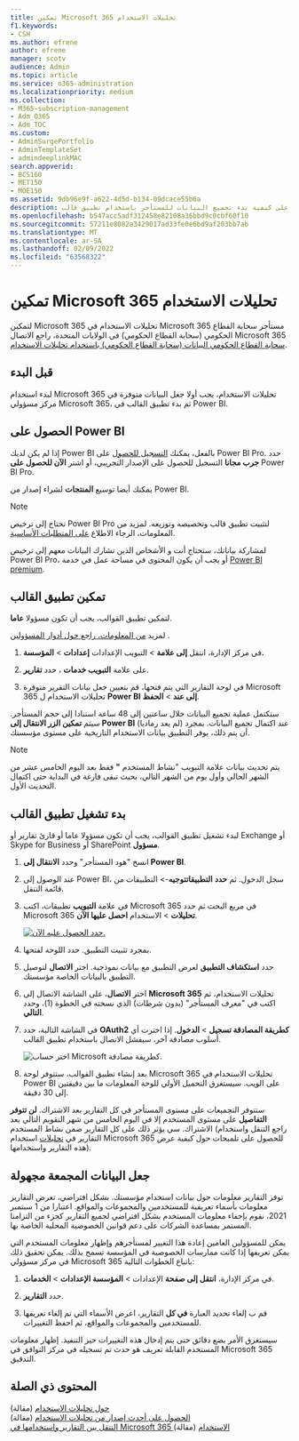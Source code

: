 ```yaml
---
title: تمكين Microsoft 365 تحليلات الاستخدام
f1.keywords:
- CSH
ms.author: efrene
author: efrene
manager: scotv
audience: Admin
ms.topic: article
ms.service: o365-administration
ms.localizationpriority: medium
ms.collection:
- M365-subscription-management
- Adm_O365
- Adm_TOC
ms.custom:
- AdminSurgePortfolio
- AdminTemplateSet
- admindeeplinkMAC
search.appverid:
- BCS160
- MET150
- MOE150
ms.assetid: 9db96e9f-a622-4d5d-b134-09dcace55b6a
description: تعرف على كيفية بدء تجميع البيانات للمستأجر باستخدام تطبيق قالب Microsoft 365 تحليلات الاستخدام في Power BI.
ms.openlocfilehash: b547acc5adf312458e82108a36bbd9c0cbf60f10
ms.sourcegitcommit: 57211e8082a3429017ad33fe0e6bd9af203bb7ab
ms.translationtype: MT
ms.contentlocale: ar-SA
ms.lasthandoff: 02/09/2022
ms.locfileid: "63568322"
---
```

# <a name="enable-microsoft-365-usage-analytics"></a>تمكين Microsoft 365 تحليلات الاستخدام

لتمكين Microsoft 365 تحليلات الاستخدام في Microsoft 365 مستأجر سحابة القطاع الحكومي (سحابة القطاع الحكومي) في الولايات المتحدة، راجع الاتصال Microsoft 365 [ سحابة القطاع الحكومي البيانات (سحابة القطاع الحكومي) باستخدام تحليلات الاستخدام](connect-to-gcc-data-with-usage-analytics.md).

## <a name="before-you-begin"></a>قبل البدء

لبدء استخدام Microsoft 365 تحليلات الاستخدام، يجب أولا جعل البيانات متوفرة في مركز مسؤولي Microsoft 365، ثم بدء تطبيق القالب في <a href="https://go.microsoft.com/fwlink/p/?linkid=2024339" target="_blank"></a>Power BI.

## <a name="get-power-bi"></a>الحصول على Power BI

إذا لم يكن لديك Power BI بالفعل، يمكنك [التسجيل للحصول](https://go.microsoft.com/fwlink/p/?linkid=845347) على Power BI Pro. حدد **جرب مجانا** التسجيل للحصول على الإصدار التجريبي، أو اشتر **الآن للحصول على** Power BI Pro.


يمكنك أيضا توسيع **المنتجات** لشراء إصدار من Power BI.

> [!NOTE]
> تحتاج إلى ترخيص Power BI Pro لتثبيت تطبيق قالب وتخصيصه وتوزيعه. لمزيد من المعلومات، الرجاء الاطلاع [على المتطلبات الأساسية](/power-bi/service-template-apps-install-distribute?source=docs#prerequisites).

لمشاركة بياناتك، ستحتاج أنت و الأشخاص الذين تشارك البيانات معهم إلى ترخيص Power BI Pro، أو يجب أن يكون المحتوى في مساحة عمل في خدمة [Power BI premium](/power-bi/service-premium-what-is).

## <a name="enable-the-template-app"></a>تمكين تطبيق القالب

لتمكين تطبيق القوالب، يجب أن تكون مسؤولا **عاما**.

لمزيد [من المعلومات، راجع حول أدوار المسؤولين](../add-users/about-admin-roles.md) .

1. في مركز الإدارة، انتقل **إلى علامة** \> التبويب الإعدادات **إعدادات** \> **المؤسسة.**

2. على علامة **التبويب خدمات** ، حدد  **تقارير**.

3. في لوحة التقارير التي يتم فتحها، قم بتعيين جعل بيانات التقرير متوفرة Microsoft 365 تحليلات الاستخدام ل **Power BI** **إلى عند** \> **الحفظ**.

ستكتمل عملية تجميع البيانات خلال ساعتين إلى 48 ساعة استنادا إلى حجم المستأجر. سيتم **تمكين الزر الانتقال إلى Power BI** (لم يعد رماديا) عند اكتمال تجميع البيانات. بمجرد أن يتم ذلك، يوفر التطبيق بيانات الاستخدام التاريخية على مستوى مؤسستك. 

> [!NOTE]
> يتم تحديث بيانات علامة التبويب "نشاط المستخدم **"** فقط بعد اليوم الخامس عشر من الشهر الحالي وأول يوم من الشهر التالي، بحيث تبقى فارغة في البداية حتى اكتمال التحديث الأول.

## <a name="start-the-template-app"></a>بدء تشغيل تطبيق القالب

لبدء تشغيل تطبيق القوالب، يجب أن تكون مسؤولا عاما أو قارئ تقارير أو Exchange أو Skype for Business أو SharePoint **مسؤول**. 

1. انسخ "هود المستأجر" وحدد **الانتقال إلى Power BI**.

2. عند الوصول إلى Power BI، سجل الدخول. ثم **حدد** **التطبيقاتتوجيه**-> التطبيقات من قائمة التنقل.

3. في علامة **التبويب** تطبيقات، اكتب Microsoft 365 في مربع البحث ثم حدد Microsoft 365 **تحليلات** \> الاستخدام **احصل عليها الآن**.

    [![حدد الحصول عليه الآن.](../../media/78102250-9874-4a32-8365-436f13560b52.png)](https://app.powerbi.com/groups/me/getapps/services/cia_microsoft365.microsoft-365-usage-analytics)

4. بمجرد تثبيت التطبيق. حدد اللوحة لفتحها.

5. حدد **استكشاف التطبيق** لعرض التطبيق مع بيانات نموذجية. اختر **الاتصال** لتوصيل التطبيق بالبيانات الخاصة مؤسستك.

6. اختر **الاتصال**، على الشاشة الاتصال إلى **Microsoft 365** تحليلات الاستخدام، ثم اكتب في "معرف المستأجر" (بدون شرطات) الذي نسخته في الخطوة (1)، وحدد **التالي**.

7. في الشاشة التالية، حدد **OAuth2** **كطريقة المصادقة تسجيل** \> **الدخول**. إذا اخترت أي أسلوب مصادقة آخر، سيفشل الاتصال باستخدام تطبيق القالب.

    ![اختر حساب Microsoft كطريقة مصادقة.](../../media/ab6f0463-c3f7-4088-a605-67c699fa86adnew.png)

8. بعد إنشاء تطبيق القوالب، ستتوفر لوحة Microsoft 365 تحليلات الاستخدام في Power BI على الويب. سيستغرق التحميل الأولي للوحة المعلومات ما بين دقيقتين إلى 30 دقيقة.

ستتوفر التجميعات على مستوى المستأجر في كل التقارير بعد الاشتراك. **لن تتوفر التفاصيل** على مستوى المستخدم إلا في اليوم الخامس من شهر التقويم التالي بعد الاشتراك. سي يؤثر ذلك على كل التقارير ضمن نشاط المستخدم (راجع التنقل واستخدام التقارير في [تحليلات](navigate-and-utilize-reports.md) استخدام Microsoft 365 للحصول على تلميحات حول كيفية عرض هذه التقارير واستخدامها).

## <a name="make-the-collected-data-anonymous"></a>جعل البيانات المجمعة مجهولة

توفر التقارير معلومات حول بيانات استخدام مؤسستك. بشكل افتراضي، تعرض التقارير معلومات بأسماء تعريفية للمستخدمين والمجموعات والمواقع. اعتبارا من 1 سبتمبر 2021، نقوم بإخفاء معلومات المستخدم بشكل افتراضي لجميع التقارير كجزء من التزامنا المستمر بمساعدة الشركات على دعم قوانين الخصوصية المحلية الخاصة بها.
  
يمكن للمسؤولين العامين إعادة هذا التغيير لمستأجرهم وإظهار معلومات المستخدم التي يمكن تعريفها إذا كانت ممارسات الخصوصية في المؤسسة تسمح بذلك. يمكن تحقيق ذلك في مركز مسؤولي Microsoft 365 باتباع الخطوات التالية:
  
1. في مركز الإدارة، **انتقل إلى صفحة** الإعدادات \> **المؤسسة الإعدادات** \> **الخدمات**.

2. حدد **التقارير**. 
  
3. قم ب إلغاء تحديد العبارة **في كل** التقارير، اعرض الأسماء التي تم إلغاء تعريفها للمستخدمين والمجموعات والمواقع، ثم احفظ التغييرات.  
  
سيستغرق الأمر بضع دقائق حتى يتم إدخال هذه التغييرات حيز التنفيذ. إظهار معلومات المستخدم القابلة تعريف هو حدث تم تسجيله في مركز التوافق في Microsoft 365 التدقيق.   

## <a name="related-content"></a>المحتوى ذي الصلة

[حول تحليلات الاستخدام](usage-analytics.md) (مقالة)\
[الحصول على أحدث إصدار من تحليلات الاستخدام](get-the-latest-version-of-usage-analytics.md) (مقالة)\
[التنقل بين التقارير واستخدامها في Microsoft 365 الاستخدام](navigate-and-utilize-reports.md) (مقالة)
